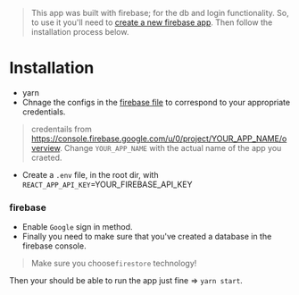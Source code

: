> This app was built with firebase; for the db and login functionality. So, to use it you'll need to [create a new firebase app](https://console.firebase.google.com/u/0/). Then follow the installation process below.

# Installation
- yarn
- Chnage the configs in the [firebase file](https://github.com/hasan-sh/poetry/blob/master/src/firebase.ts#L6-L13) to correspond to your appropriate credentials.
> credentails from https://console.firebase.google.com/u/0/project/YOUR_APP_NAME/overview. Change `YOUR_APP_NAME` with the actual name of the app you craeted.
- Create a `.env` file, in the root dir, with `REACT_APP_API_KEY`=YOUR_FIREBASE_API_KEY

### firebase
- Enable `Google` sign in method. 
- Finally you need to make sure that you've created a database in the firebase console.
> Make sure you choose`firestore` technology!

Then your should be able to run the app just fine => `yarn start`.
